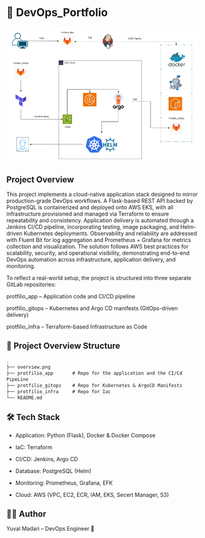 # 📖 DevOps_Portfolio

![alt text](./overview.png)

## Project Overview
This project implements a cloud-native application stack designed to mirror production-grade DevOps workflows. A Flask-based REST API backed by PostgreSQL is containerized and deployed onto AWS EKS, with all infrastructure provisioned and managed via Terraform to ensure repeatability and consistency. Application delivery is automated through a Jenkins CI/CD pipeline, incorporating testing, image packaging, and Helm-driven Kubernetes deployments. Observability and reliability are addressed with Fluent Bit for log aggregation and Prometheus + Grafana for metrics collection and visualization. The solution follows AWS best practices for scalability, security, and operational visibility, demonstrating end-to-end DevOps automation across infrastructure, application delivery, and monitoring.

To reflect a real-world setup, the project is structured into three separate GitLab repositories:

protfilio_app – Application code and CI/CD pipeline

protfilio_gitops – Kubernetes and Argo CD manifests (GitOps-driven delivery)

protfilio_infra – Terraform-based Infrastructure as Code


## 📂 Project Overview Structure
```
.
├── overview.png
├── protfilio_app       # Repo for the application and the CI/Cd PipeLine
├── protfilio_gitops    # Repo for Kubernetes & ArgoCD Manifests
├── protfilio_infra     # Repo for Iac 
└── README.md
```
## 🛠️ Tech Stack

- Application: Python (Flask), Docker & Docker Compose

- IaC: Terraform

- CI/CD: Jenkins, Argo CD

- Database: PostgreSQL (Helm)

- Monitoring: Prometheus, Grafana, EFK

- Cloud: AWS (VPC, EC2, ECR, IAM, EKS, Secert Manager, S3)


## 👨‍💻 Author

Yuval Madari – DevOps Engineer 🚀

